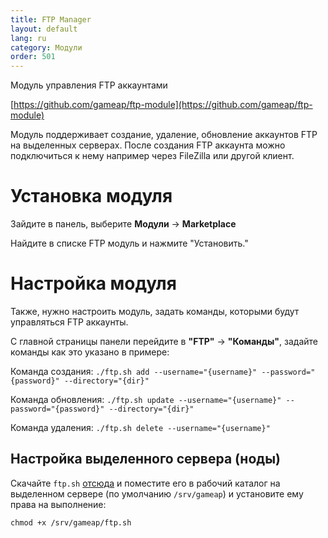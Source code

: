 ```yaml
---
title: FTP Manager
layout: default
lang: ru
category: Модули
order: 501
---
```


Модуль управления FTP аккаунтами

[https://github.com/gameap/ftp-module](https://github.com/gameap/ftp-module)

Модуль поддерживает создание, удаление, обновление аккаунтов FTP на выделенных серверах. После создания FTP аккаунта можно подключиться к нему например через FileZilla или другой клиент.


# Установка модуля

Зайдите в панель, выберите **Модули** -> **Marketplace**

Найдите в списке FTP модуль и нажмите "Установить." 

# Настройка модуля

Также, нужно настроить модуль, задать команды, которыми будут управляться FTP аккаунты.

С главной страницы панели перейдите в **"FTP"** -> **"Команды"**, задайте команды как это указано в примере:

Команда создания: 
`./ftp.sh add --username="{username}" --password="{password}" --directory="{dir}"`

Команда обновления: 
`./ftp.sh update --username="{username}" --password="{password}" --directory="{dir}"`

Команда удаления: 
`./ftp.sh delete --username="{username}"`

## Настройка выделенного сервера (ноды)

Скачайте `ftp.sh` [отсюда](https://github.com/gameap/scripts/tree/master/ftp) и поместите его в рабочий каталог на выделенном сервере (по умолчанию `/srv/gameap`) и установите ему права на выполнение:
```
chmod +x /srv/gameap/ftp.sh
```
